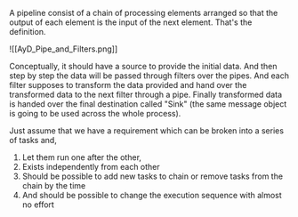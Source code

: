 A pipeline consist of a chain of processing elements arranged so that the output of each element is the input of the next element. That's the definition.

![[AyD_Pipe_and_Filters.png]]

Conceptually, it should have a source to provide the initial data. And then step by step the data will be passed through filters over the pipes. And each filter supposes to transform the data provided and hand over the transformed data to the next filter through a pipe. Finally transformed data is handed over the final destination called "Sink" (the same message object is going to be used across the whole process).

Just assume that we have a requirement which can be broken into a series of tasks and,

1.  Let them run one after the other,
2.  Exists independently from each other
3.  Should be possible to add new tasks to chain or remove tasks from the chain by the time
4.  And should be possible to change the execution sequence with almost no effort